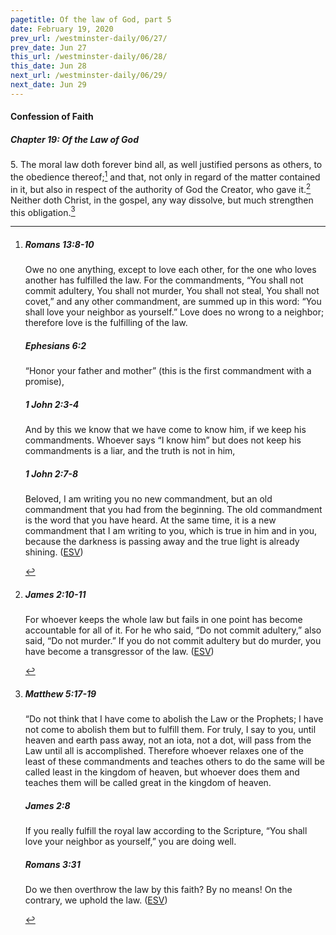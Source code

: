 ```yaml
---
pagetitle: Of the law of God, part 5
date: February 19, 2020
prev_url: /westminster-daily/06/27/
prev_date: Jun 27
this_url: /westminster-daily/06/28/
this_date: Jun 28
next_url: /westminster-daily/06/29/
next_date: Jun 29
---
```


#### Confession of Faith

##### Chapter 19: Of the Law of God

5\. The moral law doth forever bind all, as well justified persons as others, to the obedience thereof;[^fnref:wcf1] and that, not only in regard of the matter contained in it, but also in respect of the authority of God the Creator, who gave it.[^fnref:wcf2] Neither doth Christ, in the gospel, any way dissolve, but much strengthen this obligation.[^fnref:wcf3]

[^fnref:wcf1]: <div class="esv"><h5>Romans 13:8-10</h5> <div class="esv-text"> <p id="p45013008.06-1">Owe no one anything, except to love each other, for the one who loves another has fulfilled the law. For the commandments, &#8220;You shall not commit adultery, You shall not murder, You shall not steal, You shall not covet,&#8221; and any other commandment, are summed up in this word: &#8220;You shall love your neighbor as yourself.&#8221; Love does no wrong to a neighbor; therefore love is the fulfilling of the law.</p> </div><h5>Ephesians 6:2</h5> <div class="esv-text"><p id="p49006002.01-2">&#8220;Honor your father and mother&#8221; (this is the first commandment with a promise),</p> </div><h5>1 John 2:3-4</h5> <div class="esv-text"><p id="p62002003.01-3">And by this we know that we have come to know him, if we keep his commandments. Whoever says &#8220;I know him&#8221; but does not keep his commandments is a liar, and the truth is not in him,</p> </div><h5>1 John 2:7-8</h5> <div class="esv-text"> <p id="p62002007.04-4">Beloved, I am writing you no new commandment, but an old commandment that you had from the beginning. The old commandment is the word that you have heard. At the same time, it is a new commandment that I am writing to you, which is true in him and in you, because the darkness is passing away and the true light is already shining.  (<a href="http://www.esv.org" class="copyright">ESV</a>)</p> </div> </div>

[^fnref:wcf2]: <div class="esv"><h5>James 2:10-11</h5> <div class="esv-text"><p id="p59002010.01-1">For whoever keeps the whole law but fails in one point has become accountable for all of it. For he who said, &#8220;Do not commit adultery,&#8221; also said, &#8220;Do not murder.&#8221; If you do not commit adultery but do murder, you have become a transgressor of the law.  (<a href="http://www.esv.org" class="copyright">ESV</a>)</p> </div> </div>

[^fnref:wcf3]: <div class="esv"><h5>Matthew 5:17-19</h5> <div class="esv-text"> <p id="p40005017.07-1"><span class="woc">&#8220;Do not think that I have come to abolish the Law or the Prophets; I have not come to abolish them but to fulfill them.</span> <span class="woc">For truly, I say to you, until heaven and earth pass away, not an iota, not a dot, will pass from the Law until all is accomplished.</span> <span class="woc">Therefore whoever relaxes one of the least of these commandments and teaches others to do the same will be called least in the kingdom of heaven, but whoever does them and teaches them will be called great in the kingdom of heaven.</span></p> </div><h5>James 2:8</h5> <div class="esv-text"><p id="p59002008.01-2">If you really fulfill the royal law according to the Scripture, &#8220;You shall love your neighbor as yourself,&#8221; you are doing well.</p> </div><h5>Romans 3:31</h5> <div class="esv-text"><p id="p45003031.01-3">Do we then overthrow the law by this faith? By no means! On the contrary, we uphold the law.  (<a href="http://www.esv.org" class="copyright">ESV</a>)</p> </div> </div>

